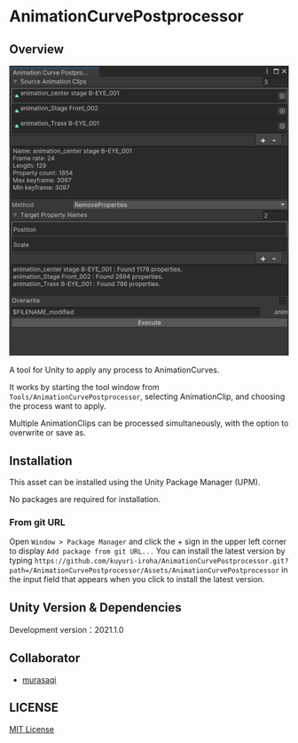 # AnimationCurvePostprocessor

## Overview

![Tool overview](./Images/thumbnail.png)

A tool for Unity to apply any process to AnimationCurves.

It works by starting the tool window from `Tools/AnimationCurvePostprocessor`, selecting AnimationClip, and choosing the process want to apply.

Multiple AnimationClips can be processed simultaneously, with the option to overwrite or save as.

## Installation

This asset can be installed using the Unity Package Manager (UPM).

No packages are required for installation.

### From git URL

Open `Window > Package Manager` and click the + sign in the upper left corner to display `Add package from git URL...`
You can install the latest version by typing `https://github.com/kuyuri-iroha/AnimationCurvePostprocessor.git?path=/AnimationCurvePostprocessor/Assets/AnimationCurvePostprocessor` in the input field that appears when you click to install the latest version.

## Unity Version & Dependencies

Development version：2021.1.0

## Collaborator

- [murasaqi](https://github.com/murasaqi)

## LICENSE

[MIT License](./LICENSE)
